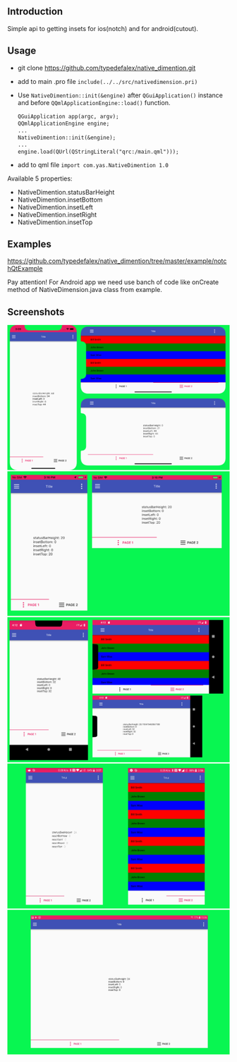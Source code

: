 Introduction
------------

Simple api to getting insets for ios(notch) and for android(cutout).

Usage
---------------

- git clone https://github.com/typedefalex/native_dimention.git

- add to main .pro file 
  `include(../../src/nativedimension.pri)`
- Use `NativeDimention::init(&engine)` after `QGuiApplication()` instance and before `QQmlApplicationEngine::load()` function.
  
  ```
  QGuiApplication app(argc, argv);
  QQmlApplicationEngine engine;
  ...
  NativeDimention::init(&engine);
  ...
  engine.load(QUrl(QStringLiteral("qrc:/main.qml")));
  ```
- add to qml file `import com.yas.NativeDimention 1.0`

Available 5 properties:

- NativeDimention.statusBarHeight
- NativeDimention.insetBottom
- NativeDimention.insetLeft
- NativeDimention.insetRight
- NativeDimention.insetTop
  
 Examples
--------------- 
https://github.com/typedefalex/native_dimention/tree/master/example/notchQtExample

Pay attention! For Android app we need use banch of code like onCreate method of NativeDimension.java class from example.

Screenshots
-----------

![iPhoneXR](screenshots/iPhoneXR.png)
![iPhone5s](screenshots/iPhone5s.png)
![androidP](screenshots/androidP.png)
![androidO](screenshots/androidO.png)
![androidO_tablet](screenshots/androidO_tablet.png)


